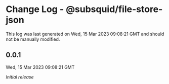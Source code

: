 # Change Log - @subsquid/file-store-json

This log was last generated on Wed, 15 Mar 2023 09:08:21 GMT and should not be manually modified.

## 0.0.1
Wed, 15 Mar 2023 09:08:21 GMT

_Initial release_

